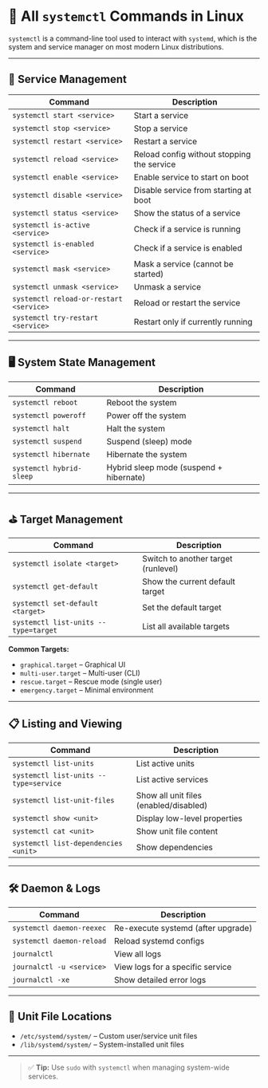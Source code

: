 
# 📘 All `systemctl` Commands in Linux

`systemctl` is a command-line tool used to interact with `systemd`, which is the system and service manager on most modern Linux distributions.

---

## 🔧 Service Management

| Command | Description |
|--------|-------------|
| `systemctl start <service>` | Start a service |
| `systemctl stop <service>` | Stop a service |
| `systemctl restart <service>` | Restart a service |
| `systemctl reload <service>` | Reload config without stopping the service |
| `systemctl enable <service>` | Enable service to start on boot |
| `systemctl disable <service>` | Disable service from starting at boot |
| `systemctl status <service>` | Show the status of a service |
| `systemctl is-active <service>` | Check if a service is running |
| `systemctl is-enabled <service>` | Check if a service is enabled |
| `systemctl mask <service>` | Mask a service (cannot be started) |
| `systemctl unmask <service>` | Unmask a service |
| `systemctl reload-or-restart <service>` | Reload or restart the service |
| `systemctl try-restart <service>` | Restart only if currently running |

---

## 🖥️ System State Management

| Command | Description |
|--------|-------------|
| `systemctl reboot` | Reboot the system |
| `systemctl poweroff` | Power off the system |
| `systemctl halt` | Halt the system |
| `systemctl suspend` | Suspend (sleep) mode |
| `systemctl hibernate` | Hibernate the system |
| `systemctl hybrid-sleep` | Hybrid sleep mode (suspend + hibernate) |

---

## ⛳ Target Management

| Command | Description |
|--------|-------------|
| `systemctl isolate <target>` | Switch to another target (runlevel) |
| `systemctl get-default` | Show the current default target |
| `systemctl set-default <target>` | Set the default target |
| `systemctl list-units --type=target` | List all available targets |

**Common Targets:**
- `graphical.target` – Graphical UI
- `multi-user.target` – Multi-user (CLI)
- `rescue.target` – Rescue mode (single user)
- `emergency.target` – Minimal environment

---

## 📋 Listing and Viewing

| Command | Description |
|--------|-------------|
| `systemctl list-units` | List active units |
| `systemctl list-units --type=service` | List active services |
| `systemctl list-unit-files` | Show all unit files (enabled/disabled) |
| `systemctl show <unit>` | Display low-level properties |
| `systemctl cat <unit>` | Show unit file content |
| `systemctl list-dependencies <unit>` | Show dependencies |

---

## 🛠️ Daemon & Logs

| Command | Description |
|--------|-------------|
| `systemctl daemon-reexec` | Re-execute systemd (after upgrade) |
| `systemctl daemon-reload` | Reload systemd configs |
| `journalctl` | View all logs |
| `journalctl -u <service>` | View logs for a specific service |
| `journalctl -xe` | Show detailed error logs |

---

## 📁 Unit File Locations

- `/etc/systemd/system/` – Custom user/service unit files
- `/lib/systemd/system/` – System-installed unit files

---

> ✅ **Tip:** Use `sudo` with `systemctl` when managing system-wide services.
